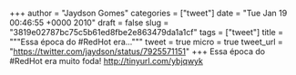 
+++
author = "Jaydson Gomes"
categories = ["tweet"]
date = "Tue Jan 19 00:46:55 +0000 2010"
draft = false
slug = "3819e02787bc75c5b61ed8fbe2e863479da1a1cf"
tags = ["tweet"]
title = """Essa época do #RedHot era..."""
tweet = true
micro = true
tweet_url = "https://twitter.com/jaydson/status/7925571151"
+++
Essa época do #RedHot era muito foda! http://tinyurl.com/ybjqwyk

